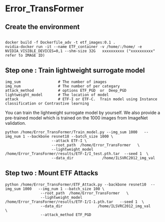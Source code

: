 # Error_TransFormer

## Create the environment
```

docker build -f Dockerfile_adv -t etf_images:0.1 .
nvidia-docker run -it --name ETF_container -v /home/:/home/ -e NVIDIA_VISIBLE_DEVICES=0,1 --shm-size 32G   xxxxxxxxxx ("xxxxxxxxxx" refer to IMAGE ID)

```


## Step one : Train lightweight surrogate model 
```
img_sum                 # The number of images
img_num                 # The number of per categary
attack_method           # options ETF_PGD  or  Deep_PGD 
lightweight_model       # The location of model
attack                  # ETF-I or ETF-C.  Train model using Instance classification or Contrastive learning
```
You can train the lightweight surrogate model by yourself. We also provide a pre-trained model which is trained on the 1000 images from ImageNet validation.

```
python /home/Error_TransFormer/Train_model.py --img_sum 1000   --img_num 1 --backbone resnet18 --batch_size 1000 \
                     --attack ETF-I \
                     --root_path  /home/Error_TransFormer   \
                     --lightweight_model  /home/Error_TransFormer/results/ETF-I/I_test.pth.tar  --seed 1  \
                     --data_dir             /home/ILSVRC2012_img_val
```
## Step two : Mount ETF Attacks 
```
python /home/Error_TransFormer/ETF_Attack.py --backbone resnet10  --img_sum 1000   --img_num 1 --batch_size 100 \
                --root_path  /home/Error_TransFormer   \
                --lightweight_model  /home/Error_TransFormer/results/ETF-I/I-1.pth.tar   --seed 1  \
                --data_dir                /home/ILSVRC2012_img_val         \
                --attack_method ETF_PGD
```             
